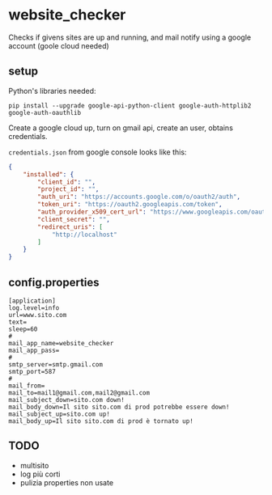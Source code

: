 # website_checker

Checks if givens sites are up and running, and mail notify using a google account (goole cloud needed)

## setup

Python's libraries needed:

```
pip install --upgrade google-api-python-client google-auth-httplib2 google-auth-oauthlib
```

Create a google cloud up, turn on gmail api, create an user, obtains credentials.

```credentials.json``` from google console looks like this:

```json
{
	"installed": {
		"client_id": "",
		"project_id": "",
		"auth_uri": "https://accounts.google.com/o/oauth2/auth",
		"token_uri": "https://oauth2.googleapis.com/token",
		"auth_provider_x509_cert_url": "https://www.googleapis.com/oauth2/v1/certs",
		"client_secret": "",
		"redirect_uris": [
			"http://localhost"
		]
	}
}
```
## config.properties

```
[application]
log.level=info
url=www.sito.com
text=
sleep=60
#
mail_app_name=website_checker
mail_app_pass=
#
smtp_server=smtp.gmail.com
smtp_port=587
#
mail_from=
mail_to=mail1@gmail.com,mail2@gmail.com
mail_subject_down=sito.com down!
mail_body_down=Il sito sito.com di prod potrebbe essere down!
mail_subject_up=sito.com up!
mail_body_up=Il sito sito.com di prod è tornato up!
```

## TODO

+ multisito
+ log più corti
+ pulizia properties non usate
